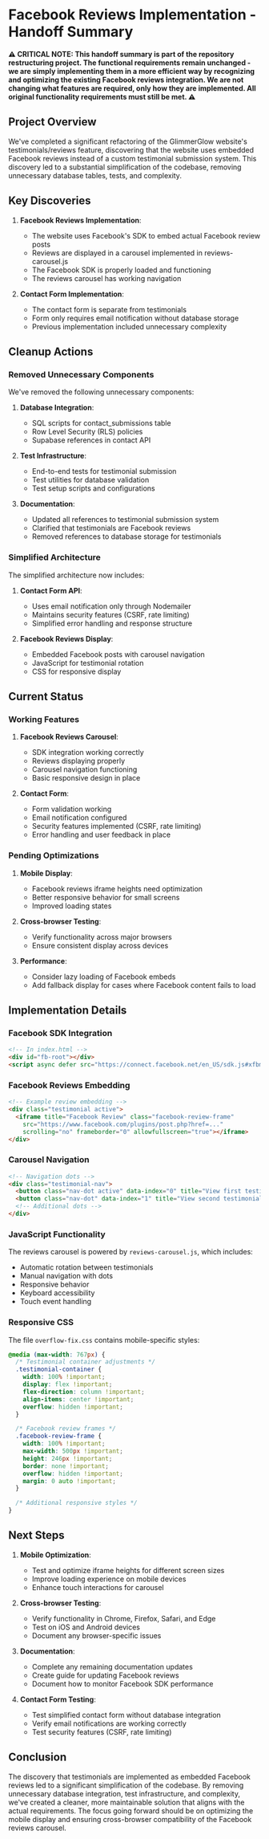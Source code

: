 # Facebook Reviews Implementation - Handoff Summary

**⚠️ CRITICAL NOTE: This handoff summary is part of the repository restructuring project. The functional requirements remain unchanged - we are simply implementing them in a more efficient way by recognizing and optimizing the existing Facebook reviews integration. We are not changing what features are required, only how they are implemented. All original functionality requirements must still be met. ⚠️**

## Project Overview

We've completed a significant refactoring of the GlimmerGlow website's testimonials/reviews feature, discovering that the website uses embedded Facebook reviews instead of a custom testimonial submission system. This discovery led to a substantial simplification of the codebase, removing unnecessary database tables, tests, and complexity.

## Key Discoveries

1. **Facebook Reviews Implementation**:
   - The website uses Facebook's SDK to embed actual Facebook review posts
   - Reviews are displayed in a carousel implemented in reviews-carousel.js
   - The Facebook SDK is properly loaded and functioning
   - The reviews carousel has working navigation

2. **Contact Form Implementation**:
   - The contact form is separate from testimonials
   - Form only requires email notification without database storage
   - Previous implementation included unnecessary complexity

## Cleanup Actions

### Removed Unnecessary Components

We've removed the following unnecessary components:

1. **Database Integration**:
   - SQL scripts for contact_submissions table
   - Row Level Security (RLS) policies
   - Supabase references in contact API

2. **Test Infrastructure**:
   - End-to-end tests for testimonial submission
   - Test utilities for database validation
   - Test setup scripts and configurations

3. **Documentation**:
   - Updated all references to testimonial submission system
   - Clarified that testimonials are Facebook reviews
   - Removed references to database storage for testimonials

### Simplified Architecture

The simplified architecture now includes:

1. **Contact Form API**:
   - Uses email notification only through Nodemailer
   - Maintains security features (CSRF, rate limiting)
   - Simplified error handling and response structure

2. **Facebook Reviews Display**:
   - Embedded Facebook posts with carousel navigation
   - JavaScript for testimonial rotation
   - CSS for responsive display

## Current Status

### Working Features

1. **Facebook Reviews Carousel**:
   - SDK integration working correctly
   - Reviews displaying properly
   - Carousel navigation functioning
   - Basic responsive design in place

2. **Contact Form**:
   - Form validation working
   - Email notification configured
   - Security features implemented (CSRF, rate limiting)
   - Error handling and user feedback in place

### Pending Optimizations

1. **Mobile Display**:
   - Facebook reviews iframe heights need optimization
   - Better responsive behavior for small screens
   - Improved loading states

2. **Cross-browser Testing**:
   - Verify functionality across major browsers
   - Ensure consistent display across devices

3. **Performance**:
   - Consider lazy loading of Facebook embeds
   - Add fallback display for cases where Facebook content fails to load

## Implementation Details

### Facebook SDK Integration

```html
<!-- In index.html -->
<div id="fb-root"></div>
<script async defer src="https://connect.facebook.net/en_US/sdk.js#xfbml=1&version=v3.2"></script>
```

### Facebook Reviews Embedding

```html
<!-- Example review embedding -->
<div class="testimonial active">
  <iframe title="Facebook Review" class="facebook-review-frame"
    src="https://www.facebook.com/plugins/post.php?href=..."
    scrolling="no" frameborder="0" allowfullscreen="true"></iframe>
</div>
```

### Carousel Navigation

```html
<!-- Navigation dots -->
<div class="testimonial-nav">
  <button class="nav-dot active" data-index="0" title="View first testimonial"></button>
  <button class="nav-dot" data-index="1" title="View second testimonial"></button>
  <!-- Additional dots -->
</div>
```

### JavaScript Functionality

The reviews carousel is powered by `reviews-carousel.js`, which includes:

- Automatic rotation between testimonials
- Manual navigation with dots
- Responsive behavior
- Keyboard accessibility
- Touch event handling

### Responsive CSS

The file `overflow-fix.css` contains mobile-specific styles:

```css
@media (max-width: 767px) {
  /* Testimonial container adjustments */
  .testimonial-container {
    width: 100% !important;
    display: flex !important;
    flex-direction: column !important;
    align-items: center !important;
    overflow: hidden !important;
  }

  /* Facebook review frames */
  .facebook-review-frame {
    width: 100% !important;
    max-width: 500px !important;
    height: 246px !important;
    border: none !important;
    overflow: hidden !important;
    margin: 0 auto !important;
  }

  /* Additional responsive styles */
}
```

## Next Steps

1. **Mobile Optimization**:
   - Test and optimize iframe heights for different screen sizes
   - Improve loading experience on mobile devices
   - Enhance touch interactions for carousel

2. **Cross-browser Testing**:
   - Verify functionality in Chrome, Firefox, Safari, and Edge
   - Test on iOS and Android devices
   - Document any browser-specific issues

3. **Documentation**:
   - Complete any remaining documentation updates
   - Create guide for updating Facebook reviews
   - Document how to monitor Facebook SDK performance

4. **Contact Form Testing**:
   - Test simplified contact form without database integration
   - Verify email notifications are working correctly
   - Test security features (CSRF, rate limiting)

## Conclusion

The discovery that testimonials are implemented as embedded Facebook reviews led to a significant simplification of the codebase. By removing unnecessary database integration, test infrastructure, and complexity, we've created a cleaner, more maintainable solution that aligns with the actual requirements. The focus going forward should be on optimizing the mobile display and ensuring cross-browser compatibility of the Facebook reviews carousel.
